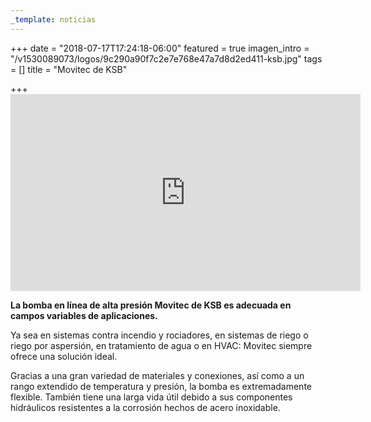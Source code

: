 ```yaml
---
_template: noticias
---
```







+++
date = "2018-07-17T17:24:18-06:00"
featured = true
imagen_intro = "/v1530089073/logos/9c290a90f7c2e7e768e47a7d8d2ed411-ksb.jpg"
tags = []
title = "Movitec de KSB"

+++
    <iframe width="560" height="315" src="https://www.youtube.com/embed/ZDDNYNox9l4" frameborder="0" allow="autoplay; encrypted-media" allowfullscreen></iframe>

**La bomba en línea de alta presión Movitec de KSB es adecuada en campos variables de aplicaciones.**

Ya sea en sistemas contra incendio y rociadores, en sistemas de riego o riego por aspersión, en tratamiento de agua o en HVAC: Movitec siempre ofrece una solución ideal.

Gracias a una gran variedad de materiales y conexiones, así como a un rango extendido de temperatura y presión, la bomba es extremadamente flexible. También tiene una larga vida útil debido a sus componentes hidráulicos resistentes a la corrosión hechos de acero inoxidable.
